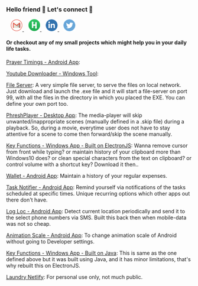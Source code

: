 ### Hello friend 👋 Let's connect 🤝

&nbsp;&nbsp;
<a href="mailto:moizhus123@gmail.com" title="moizhus123@gmail.com">
    <img width="32px"  src="https://raw.githubusercontent.com/abdulmoizhussain/abdulmoizhussain/main/socialicons/gmail.png" />
</a>
&nbsp;&nbsp;
<a href="https://www.hackerrank.com/abdulmoizhussain" target="__blank" title="HackerRank">
    <img width="32px"  src="https://raw.githubusercontent.com/abdulmoizhussain/abdulmoizhussain/main/socialicons/hackerrank.png" />
</a>
&nbsp;&nbsp;
<a href="https://www.linkedin.com/in/abdul-moiz-hussain/" target="__blank" title="LinkedIn">
    <img width="32px"  src="https://raw.githubusercontent.com/abdulmoizhussain/abdulmoizhussain/main/socialicons/linkedin.png" />
</a>
&nbsp;&nbsp;
<a href="https://twitter.com/abdulmoizhus" target="__blank" title="Twitter">
    <img width="32px"  src="https://raw.githubusercontent.com/abdulmoizhussain/abdulmoizhussain/main/socialicons/twitter.png" />
</a>

#### Or checkout any of my small projects which might help you in your daily life tasks.

[Prayer Timings - Android App](https://github.com/abdulmoizhussain/PrayerTimings):

[Youtube Downloader - Windows Tool](https://github.com/abdulmoizhussain/youtube-downloader):

[File Server](https://github.com/abdulmoizhussain/file-server): A very simple file server, to serve the files on local network. Just download and launch the .exe file and it will start a file-server on port 99, with all the files in the directory in which you placed the EXE. You can define your own port too.

[PhreshPlayer - Desktop App](https://github.com/abdulmoizhussain/PhreshPlayer): The media-player will skip unwanted/inappropriate scenes (manually defined in a .skip file) during a playback. So, during a movie, everytime user does not have to stay attentive for a scene to come then forward/skip the scene manually.

[Key Functions - Windows App - Built on ElectronJS](https://github.com/abdulmoizhussain/key-functions-electron): Wanna remove cursor from front while typing? or maintain history of your clipboard more than Windows10 does? or clean special characters from the text on clipboard? or control volume with a shortcut key? Download it then..

[Wallet - Android App](https://github.com/abdulmoizhussain/Wallet): Maintain a history of your regular expenses.

[Task Notifier - Android App](https://github.com/abdulmoizhussain/task-notifier): Remind yourself via notifications of the tasks scheduled at specific times. Unique recurring options which other apps out there don't have.

[Log Loc - Android App](https://github.com/abdulmoizhussain/Log-Loc): Detect current location periodically and send it to the select phone numbers via SMS. Built this back then when mobile-data was not so cheap.

[Animation Scale - Android App](https://github.com/abdulmoizhussain/anim-scale): To change animation scale of Android without going to Developer settings.

[Key Functions - Windows App - Built on Java](https://github.com/abdulmoizhussain/key-functions): This is same as the one defined above but it was built using Java, and it has minor limitations, that's why rebuilt this on ElectronJS.

[Laundry Netlify](https://github.com/abdulmoizhussain/laundry-netlify): For personal use only, not much public.
<!--
**abdulmoizhussain/abdulmoizhussain** is a ✨ _special_ ✨ repository because its `README.md` (this file) appears on your GitHub profile.

Here are some ideas to get you started:

- 🔭 I’m currently working on ...
- 🌱 I’m currently learning ...
- 👯 I’m looking to collaborate on ...
- 🤔 I’m looking for help with ...
- 💬 Ask me about ...
- 📫 How to reach me: ...
- 😄 Pronouns: ...
- ⚡ Fun fact: ...
-->
